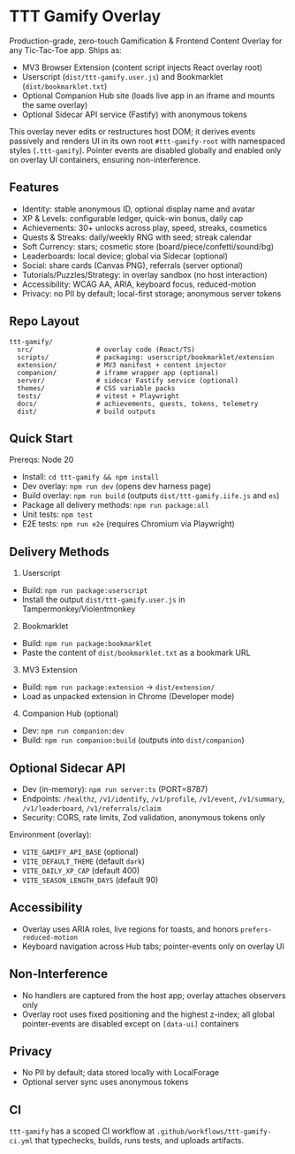 # TTT Gamify Overlay

Production-grade, zero-touch Gamification & Frontend Content Overlay for any Tic‑Tac‑Toe app. Ships as:

- MV3 Browser Extension (content script injects React overlay root)
- Userscript (`dist/ttt-gamify.user.js`) and Bookmarklet (`dist/bookmarklet.txt`)
- Optional Companion Hub site (loads live app in an iframe and mounts the same overlay)
- Optional Sidecar API service (Fastify) with anonymous tokens

This overlay never edits or restructures host DOM; it derives events passively and renders UI in its own root `#ttt-gamify-root` with namespaced styles (`.ttt-gamify`). Pointer events are disabled globally and enabled only on overlay UI containers, ensuring non-interference.

## Features

- Identity: stable anonymous ID, optional display name and avatar
- XP & Levels: configurable ledger, quick-win bonus, daily cap
- Achievements: 30+ unlocks across play, speed, streaks, cosmetics
- Quests & Streaks: daily/weekly RNG with seed; streak calendar
- Soft Currency: stars; cosmetic store (board/piece/confetti/sound/bg)
- Leaderboards: local device; global via Sidecar (optional)
- Social: share cards (Canvas PNG), referrals (server optional)
- Tutorials/Puzzles/Strategy: in overlay sandbox (no host interaction)
- Accessibility: WCAG AA, ARIA, keyboard focus, reduced-motion
- Privacy: no PII by default; local-first storage; anonymous server tokens

## Repo Layout

```
ttt-gamify/
  src/                # overlay code (React/TS)
  scripts/            # packaging: userscript/bookmarklet/extension
  extension/          # MV3 manifest + content injector
  companion/          # iframe wrapper app (optional)
  server/             # sidecar Fastify service (optional)
  themes/             # CSS variable packs
  tests/              # vitest + Playwright
  docs/               # achievements, quests, tokens, telemetry
  dist/               # build outputs
```

## Quick Start

Prereqs: Node 20

- Install: `cd ttt-gamify && npm install`
- Dev overlay: `npm run dev` (opens dev harness page)
- Build overlay: `npm run build` (outputs `dist/ttt-gamify.iife.js` and `es`)
- Package all delivery methods: `npm run package:all`
- Unit tests: `npm test`
- E2E tests: `npm run e2e` (requires Chromium via Playwright)

## Delivery Methods

1) Userscript
- Build: `npm run package:userscript`
- Install the output `dist/ttt-gamify.user.js` in Tampermonkey/Violentmonkey

2) Bookmarklet
- Build: `npm run package:bookmarklet`
- Paste the content of `dist/bookmarklet.txt` as a bookmark URL

3) MV3 Extension
- Build: `npm run package:extension` → `dist/extension/`
- Load as unpacked extension in Chrome (Developer mode)

4) Companion Hub (optional)
- Dev: `npm run companion:dev`
- Build: `npm run companion:build` (outputs into `dist/companion`)

## Optional Sidecar API

- Dev (in-memory): `npm run server:ts` (PORT=8787)
- Endpoints: `/healthz`, `/v1/identify`, `/v1/profile`, `/v1/event`, `/v1/summary`, `/v1/leaderboard`, `/v1/referrals/claim`
- Security: CORS, rate limits, Zod validation, anonymous tokens only

Environment (overlay):
- `VITE_GAMIFY_API_BASE` (optional)
- `VITE_DEFAULT_THEME` (default `dark`)
- `VITE_DAILY_XP_CAP` (default 400)
- `VITE_SEASON_LENGTH_DAYS` (default 90)

## Accessibility

- Overlay uses ARIA roles, live regions for toasts, and honors `prefers-reduced-motion`
- Keyboard navigation across Hub tabs; pointer-events only on overlay UI

## Non‑Interference

- No handlers are captured from the host app; overlay attaches observers only
- Overlay root uses fixed positioning and the highest z-index; all global pointer-events are disabled except on `[data-ui]` containers

## Privacy

- No PII by default; data stored locally with LocalForage
- Optional server sync uses anonymous tokens

## CI

`ttt-gamify` has a scoped CI workflow at `.github/workflows/ttt-gamify-ci.yml` that typechecks, builds, runs tests, and uploads artifacts.
